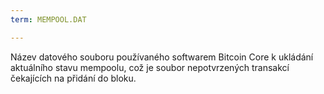 ```yaml
---
term: MEMPOOL.DAT

---
```

Název datového souboru používaného softwarem Bitcoin Core k ukládání aktuálního stavu mempoolu, což je soubor nepotvrzených transakcí čekajících na přidání do bloku.